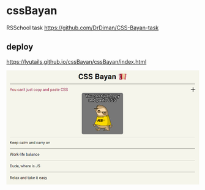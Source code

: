 # cssBayan

RSSchool task https://github.com/DrDiman/CSS-Bayan-task

## deploy

https://lyutails.github.io/cssBayan/cssBayan/index.html

<img src="./screenshot_ccsbayan.png">

